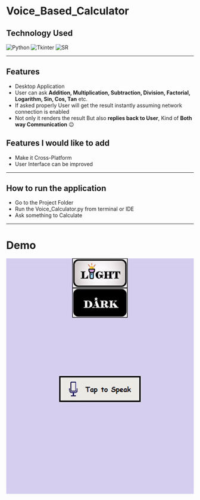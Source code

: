 # Voice_Based_Calculator

## Technology Used

![Python](https://img.shields.io/badge/python-3670A0?style=for-the-badge&logo=python&logoColor=ffdd54)
![Tkinter](https://img.shields.io/badge/Tkinter-3670A0?style=for-the-badge&logo=python&logoColor=ffdd54)
![SR](https://img.shields.io/badge/SpeechRecognition-3670A0?style=for-the-badge&logo=python&logoColor=ffdd54)

---

## Features
- Desktop Application
- User can ask **Addition, Multiplication, Subtraction, Division, Factorial, Logarithm, Sin, Cos, Tan** etc.
- If asked properly User will get the result instantly assuming network connection is enabled
- Not only it renders the result But also **replies back to User**, Kind of **Both way Communication** 😉

## Features I would like to add
- Make it Cross-Platform
- User Interface can be improved

---

## How to run the application
- Go to the Project Folder
- Run the Voice_Calculator.py from terminal or IDE
- Ask something to Calculate

---

# Demo

![VBC](https://github.com/Soham7-dev/Voice_Based_Calculator/blob/master/ezgif.com-gif-maker.gif)
